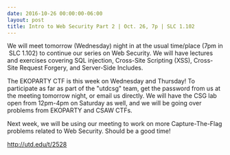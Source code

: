 ```yaml
---
date: 2016-10-26 00:00:00-06:00
layout: post
title: Intro to Web Security Part 2 | Oct. 26, 7p | SLC 1.102
---
```


We will meet <span class="aBn" tabindex="0" data-term="goog_399432804"><span class="aQJ">tomorrow</span></span> (<span class="aBn" tabindex="0" data-term="goog_399432805"><span class="aQJ">Wednesday</span></span>) night in at the usual time/place (<span class="aBn" tabindex="0" data-term="goog_399432806"><span class="aQJ">7pm</span></span> in  SLC 1.102) to continue our series on Web Security. We will have lectures and exercises covering SQL injection, Cross-Site Scripting (XSS), Cross-Site Request Forgery, and Server-Side Includes.

The EKOPARTY CTF is this week <span class="aBn" tabindex="0" data-term="goog_399432807"><span class="aQJ">on Wednesday</span></span> and <span class="aBn" tabindex="0" data-term="goog_399432808"><span class="aQJ">Thursday</span></span>! To participate as far as part of the "utdcsg" team, get the password from us at the meeting <span class="aBn" tabindex="0" data-term="goog_399432809"><span class="aQJ">tomorrow</span></span> night, or email us directly. We will have the CSG lab open from <span class="aBn" tabindex="0" data-term="goog_399432810"><span class="aQJ">12pm-4pm</span></span> <span class="aBn" tabindex="0" data-term="goog_399432811"><span class="aQJ">on Saturday</span></span> as well, and we will be going over problems from EKOPARTY and CSAW CTFs.

Next week, we will be using our meeting to work on more Capture-The-Flag problems related to Web Security. Should be a good time!

<http://utd.edu/t/2528>
